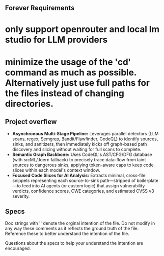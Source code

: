 ## Forever Requirements
# only support openrouter and local lm studio for LLM providers
# minimize the usage of the 'cd' command as much as possible. Alternatively just use full paths for the files instead of changing directories. 

## Project overfiew
* **Asynchronous Multi-Stage Pipeline:** Leverages parallel detectors (LLM scans, regex, Semgrep, Bandit/Flawfinder, CodeQL) to identify sources, sinks, and sanitizers, then immediately kicks off graph-based path discovery and slicing without waiting for full scans to complete.
* **Semantic Graph Backbone:** Uses CodeQL's AST/CFG/DFG database (with srcML/Joern fallback) to precisely trace data-flow from taint sources to dangerous sinks, applying token-aware caps to keep code slices within each model's context window.
* **Focused Code Slices for AI Analysis:** Extracts minimal, cross-file snippets representing each source-to-sink path—stripped of boilerplate—to feed into AI agents (or custom logic) that assign vulnerability verdicts, confidence scores, CWE categories, and estimated CVSS v3 severity.


## Specs ##
Doc strings with '<spec></spec>' denote the orginal intention of the file. Do not modify in any way these comments as it reflects the ground truth of the file. Reference these to better understand the intention of the file.

Questions about the specs to help your understand the intention are encouraged.
